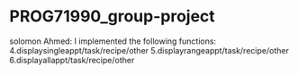 # PROG71990_group-project
solomon
Ahmed: I implemented the following functions: 
 4.displaysingleappt/task/recipe/other
 5.displayrangeappt/task/recipe/other
 6.displayallappt/task/recipe/other
